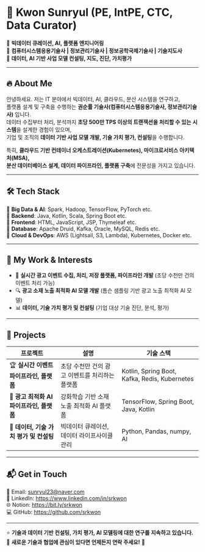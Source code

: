 # 👋 Kwon Sunryul (PE, IntPE, CTC, Data Curator)

🚀 **빅데이터 큐레이션, AI, 플랫폼 엔지니어링**  
📌 **컴퓨터시스템응용기술사 | 정보관리기술사 | 정보공학국제기술사 | 기술지도사**  
📌 **데이터, AI 기반 사업 모델 컨설팅, 지도, 진단, 가치평가**

---

## 🔥 About Me
안녕하세요. 저는 IT 분야에서 빅데이터, AI, 클라우드, 분산 시스템을 연구하고,  
플랫폼 설계 및 구축을 수행하는 **권순률 기술사(컴퓨터시스템응용기술사, 정보관리기술사)** 입니다.  
데이터 수집부터 처리, 분석까지 **초당 500만 TPS 이상의 트랜잭션을 처리할 수 있는 시스템**을 설계한 경험이 있으며,  
기업 및 조직의 **데이터 기반 사업 모델 개발, 기술 가치 평가, 컨설팅**을 수행합니다.  

특히, **클라우드 기반 컨테이너 오케스트레이션(Kubernetes), 마이크로서비스 아키텍처(MSA),  
분산 데이터베이스 설계, 데이터 파이프라인, 플랫폼 구축**에 전문성을 가지고 있습니다.  

---

## 🛠 Tech Stack
🔹 **Big Data & AI**: Spark, Hadoop, TensorFlow, PyTorch etc. <br>
🔹 **Backend**: Java, Kotlin, Scala, Spring Boot etc. <br>
🔹 **Frontend**: HTML, JavaScript, JSP, Thymeleaf etc. <br>
🔹 **Database**: Apache Druid, Kafka, Oracle, MySQL, Redis etc. <br>
🔹 **Cloud & DevOps**: AWS (Lightsail, S3, Lambda), Kubernetes, Docker etc. <br>

---

## 📌 My Work & Interests
- 🚀 **실시간 광고 이벤트 수집, 처리, 저장 플랫폼, 파이프라인 개발** (초당 수천만 건의 이벤트 처리 가능)
- 🔍 **광고 소재 노출 최적화 AI 모델 개발** (톰슨 샘플링 기반 광고 노출 최적화 AI 모델)  
- 📊 **데이터, 기술 가치 평가 및 컨설팅** (기업 대상 기술 진단, 분석, 평가) 

---

## 📂 Projects
| 프로젝트 | 설명 | 기술 스택 |
|----------|------|----------|
| 🏆 **실시간 이벤트 파이프라인, 플랫폼** &nbsp;&nbsp;| 초당 수천만 건의 광고 이벤트를 처리하는 플랫폼 | Kotlin, Spring Boot, Kafka, Redis, Kubernetes |
| 🚦 **광고 최적화 AI 파이프라인, 플랫폼** &nbsp;&nbsp;| 강화학습 기반 소재 노출 최적화 AI 플랫폼 | TensorFlow, Spring Boot, Java, Kotlin |
| 🌱 **데이터, 기술 가치 평가 및 컨설팅** &nbsp;&nbsp;| 빅데이터 큐레이션, 데이터 라이프사이클 관리 | Python, Pandas, numpy, AI |

---

## 📬 Get in Touch
📧 Email: sunryul23@naver.com  <br>
🔗 LinkedIn: https://www.linkedin.com/in/srkwon  <br>
🌐 Notion: https://bit.ly/srkwon  <br>
💻 GitHub: https://github.com/srkwon  <br>

---

⭐ **기술과 데이터 기반 컨설팅, 가치 평가, AI 모델링에 대한 연구를 지속하고 있습니다.**  
👀 **새로운 기술과 협업에 관심이 있다면 언제든지 연락 주세요!** 🚀  
